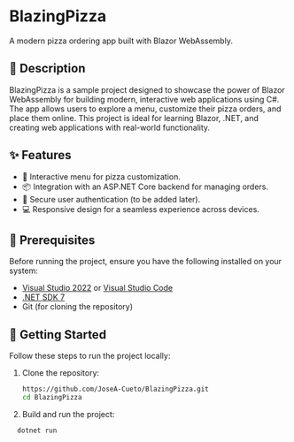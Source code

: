 # BlazingPizza

A modern pizza ordering app built with Blazor WebAssembly.

## 📖 Description

BlazingPizza is a sample project designed to showcase the power of Blazor WebAssembly for building modern, interactive web applications using C#. The app allows users to explore a menu, customize their pizza orders, and place them online. This project is ideal for learning Blazor, .NET, and creating web applications with real-world functionality.

## ✨ Features

- 🛒 Interactive menu for pizza customization.
- 📦 Integration with an ASP.NET Core backend for managing orders.
- 🔐 Secure user authentication (to be added later).
- 💻 Responsive design for a seamless experience across devices.

## 🔧 Prerequisites

Before running the project, ensure you have the following installed on your system:

- [Visual Studio 2022](https://visualstudio.microsoft.com/) or [Visual Studio Code](https://code.visualstudio.com/)
- [.NET SDK 7 ](https://dotnet.microsoft.com/download)
- Git (for cloning the repository)

## 🚀 Getting Started

Follow these steps to run the project locally:

1. Clone the repository:
   ```bash
   https://github.com/JoseA-Cueto/BlazingPizza.git
   cd BlazingPizza

 2.  Build and run the project:
  ```bash
    dotnet run

